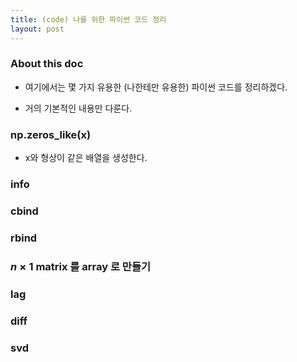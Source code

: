 ```yaml
---
title: (code) 나를 위한 파이썬 코드 정리
layout: post 
---
```


### About this doc 

- 여기에서는 몇 가지 유용한 (나한테만 유용한) 파이썬 코드를 정리하겠다. 

- 거의 기본적인 내용만 다룬다. 

### np.zeros_like(x) 
 
- x와 형상이 같은 배열을 생성한다. 



### info 

### cbind 

### rbind 

### $n \times 1$ matrix 를 array 로 만들기 

### lag

### diff 

### svd 


